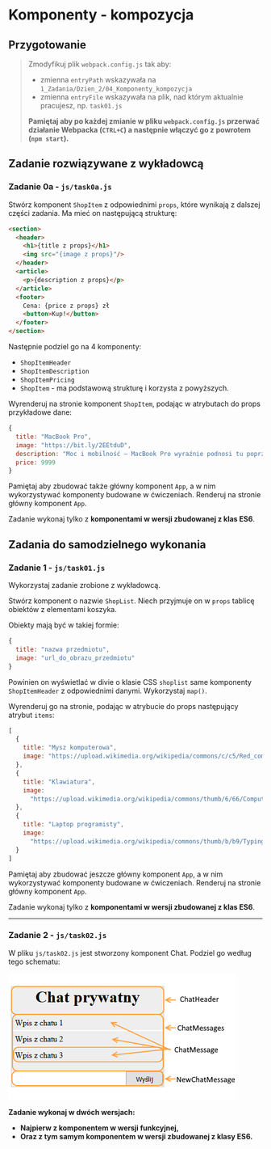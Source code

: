 # Komponenty - kompozycja

## Przygotowanie
> Zmodyfikuj plik `webpack.config.js` tak aby:
> - zmienna `entryPath` wskazywała na `1_Zadania/Dzien_2/04_Komponenty_kompozycja`
> - zmienna `entryFile` wskazywała na plik, nad którym aktualnie pracujesz, np. `task01.js`
>
> **Pamiętaj aby po każdej zmianie w pliku `webpack.config.js` przerwać działanie Webpacka (`CTRL+C`) a następnie włączyć go z powrotem (`npm start`).**


## Zadanie rozwiązywane z wykładowcą

### Zadanie 0a - `js/task0a.js`
Stwórz komponent `ShopItem` z odpowiednimi `props`, które wynikają z dalszej części zadania. Ma mieć on następującą strukturę:

```html
<section>
  <header>
    <h1>{title z props}</h1>
    <img src="{image z props}"/>
  </header>
  <article>
    <p>{description z props}</p>
  </article>
  <footer>
    Cena: {price z props} zł
    <button>Kup!</button>
  </footer>
</section>
```

Następnie podziel go na 4 komponenty:

- `ShopItemHeader`
- `ShopItemDescription`
- `ShopItemPricing`
- `ShopItem` - ma podstawową strukturę i korzysta z powyższych.

Wyrenderuj na stronie komponent `ShopItem`, podając w atrybutach do props przykładowe dane:

```js
{
  title: "MacBook Pro",
  image: "https://bit.ly/2EEtduD",
  description: "Moc i mobilność – MacBook Pro wyraźnie podnosi tu poprzeczkę. Teraz możesz jeszcze szybciej realizować swoje pomysły. Pomogą Ci w tym wydajne procesory i układy pamięci, zaawansowana grafika, błyskawicznie działająca pamięć masowa i inne doskonałe rozwiązania.",
  price: 9999
}
```

Pamiętaj aby zbudować także główny komponent `App`, a w nim wykorzystywać komponenty budowane w ćwiczeniach. Renderuj na stronie główny komponent `App`.

Zadanie wykonaj tylko z **komponentami w wersji zbudowanej z klas ES6**.


## Zadania do samodzielnego wykonania

### Zadanie 1 - `js/task01.js`
Wykorzystaj zadanie zrobione z wykładowcą.

Stwórz komponent o nazwie `ShopList`. Niech przyjmuje on w `props` tablicę obiektów z elementami koszyka.

Obiekty mają być w takiej formie:
```js
{
  title: "nazwa przedmiotu",
  image: "url_do_obrazu_przedmiotu"
}
```

Powinien on wyświetlać w divie o klasie CSS `shoplist` same komponenty `ShopItemHeader` z odpowiednimi danymi. Wykorzystaj `map()`.

Wyrenderuj go na stronie, podając w atrybucie do props następujący atrybut `items`:

```js
[
  {
    title: "Mysz komputerowa",
    image: "https://upload.wikimedia.org/wikipedia/commons/c/c5/Red_computer_mouse.jpg"
  },
  {
    title: "Klawiatura",
    image:
      "https://upload.wikimedia.org/wikipedia/commons/thumb/6/66/Computer_keyboard_Danish_layout.svg/1000px-Computer_keyboard_Danish_layout.svg.png"
  },
  {
    title: "Laptop programisty",
    image:
      "https://upload.wikimedia.org/wikipedia/commons/thumb/b/b9/Typing_computer_screen_reflection.jpg/640px-Typing_computer_screen_reflection.jpg"
  }
]
```

Pamiętaj aby zbudować jeszcze główny komponent `App`, a w nim wykorzystywać komponenty budowane w ćwiczeniach. Renderuj na stronie główny komponent `App`.

Zadanie wykonaj tylko z **komponentami w wersji zbudowanej z klas ES6**.

---

### Zadanie 2 - `js/task02.js`

W pliku `js/task02.js` jest stworzony komponent Chat. Podziel go według tego schematu:

 ![Schemat dla zadania 2](img/task02.png "Schemat dla zadania 2")

**Zadanie wykonaj w dwóch wersjach:**
- **Najpierw z komponentem w wersji funkcyjnej,**
- **Oraz z tym samym komponentem w wersji zbudowanej z klasy ES6.**
